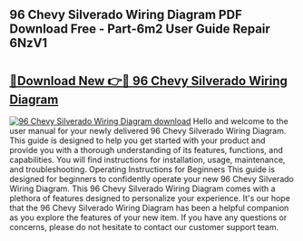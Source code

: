 ## 96 Chevy Silverado Wiring Diagram PDF Download Free - Part-6m2 User Guide Repair 6NzV1

# <h2><a href="http://dfhdlw.blite.top/?on=96+Chevy+Silverado+Wiring+Diagram">🔗Download New 👉🔴 96 Chevy Silverado Wiring Diagram</a></h2>

[![96 Chevy Silverado Wiring Diagram download](https://i.imgur.com/lujVjoI.png)](http://dfhdlw.blite.top/?on=96+Chevy+Silverado+Wiring+Diagram)
Hello and welcome to the user manual for your newly delivered 96 Chevy Silverado Wiring Diagram. This guide is designed to help you get started with your product and provide you with a thorough understanding of its features, functions, and capabilities. You will find instructions for installation, usage, maintenance, and troubleshooting. Operating Instructions for Beginners This guide is designed for beginners to confidently operate your new 96 Chevy Silverado Wiring Diagram. This 96 Chevy Silverado Wiring Diagram comes with a plethora of features designed to personalize your experience. It's our hope that the 96 Chevy Silverado Wiring Diagram has been a helpful companion as you explore the features of your new item. If you have any questions or concerns, please do not hesitate to contact our customer support team.
